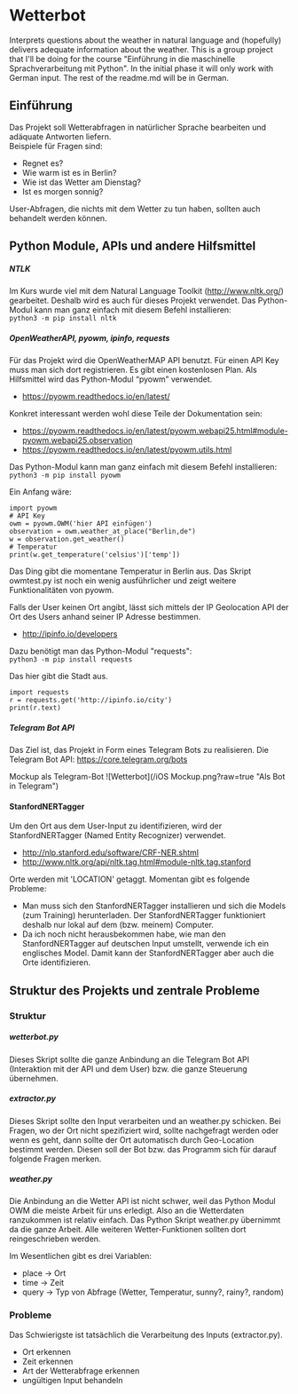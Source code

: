 # Wetterbot
Interprets questions about the weather in natural language and (hopefully) delivers adequate information about the weather. 
This is a group project that I'll be doing for the course "Einführung in die maschinelle Sprachverarbeitung mit Python". 
In the initial phase it will only work with German input. 
The rest of the readme.md will be in German.

## Einführung
Das Projekt soll Wetterabfragen in natürlicher Sprache bearbeiten und adäquate Antworten liefern.<br>
Beispiele für Fragen sind: 
- Regnet es?
- Wie warm ist es in Berlin?
- Wie ist das Wetter am Dienstag?
- Ist es morgen sonnig?

User-Abfragen, die nichts mit dem Wetter zu tun haben, sollten auch behandelt werden können.

## Python Module, APIs und andere Hilfsmittel
##### NTLK
Im Kurs wurde viel mit dem Natural Language Toolkit (http://www.nltk.org/) gearbeitet. Deshalb wird es auch für dieses Projekt verwendet.
Das Python-Modul kann man ganz einfach mit diesem Befehl installieren:<br> 
`python3 -m pip install nltk`

##### OpenWeatherAPI, pyowm, ipinfo, requests
Für das Projekt wird die OpenWeatherMAP API benutzt. Für einen API Key muss man sich dort registrieren. Es gibt einen kostenlosen Plan. 
Als Hilfsmittel wird das Python-Modul “pyowm” verwendet.
- https://pyowm.readthedocs.io/en/latest/ <br>

Konkret interessant werden wohl diese Teile der Dokumentation sein:
- https://pyowm.readthedocs.io/en/latest/pyowm.webapi25.html#module-pyowm.webapi25.observation
- https://pyowm.readthedocs.io/en/latest/pyowm.utils.html

Das Python-Modul kann man ganz einfach mit diesem Befehl installieren: <br>
`python3 -m pip install pyowm`

Ein Anfang wäre:
~~~~
import pyowm
# API Key
owm = pyowm.OWM('hier API einfügen')
observation = owm.weather_at_place("Berlin,de")
w = observation.get_weather()
# Temperatur
print(w.get_temperature('celsius')['temp'])
~~~~
Das Ding gibt die momentane Temperatur in Berlin aus. Das Skript owmtest.py ist noch ein wenig ausführlicher und zeigt weitere Funktionalitäten von pyowm.

Falls der User keinen Ort angibt, lässt sich mittels der IP Geolocation API der Ort des Users anhand seiner IP Adresse bestimmen.
- http://ipinfo.io/developers 

Dazu benötigt man das Python-Modul "requests": <br> 
`python3 -m pip install requests`

Das hier gibt die Stadt aus.
~~~~
import requests
r = requests.get('http://ipinfo.io/city')
print(r.text)
~~~~

##### Telegram Bot API
Das Ziel ist, das Projekt in Form eines Telegram Bots zu realisieren.
Die Telegram Bot API: https://core.telegram.org/bots

Mockup als Telegram-Bot
![Wetterbot](/iOS Mockup.png?raw=true "Als Bot in Telegram")

#### StanfordNERTagger
Um den Ort aus dem User-Input zu identifizieren, wird der StanfordNERTagger (Named Entity Recognizer) verwendet.
- http://nlp.stanford.edu/software/CRF-NER.shtml
- http://www.nltk.org/api/nltk.tag.html#module-nltk.tag.stanford

Orte werden mit 'LOCATION' getaggt. 
Momentan gibt es folgende Probleme: 
- Man muss sich den StanfordNERTagger installieren und sich die Models (zum Training) herunterladen. Der StanfordNERTagger funktioniert deshalb nur lokal auf dem (bzw. meinem) Computer.
- Da ich noch nicht herausbekommen habe, wie man den StanfordNERTagger auf deutschen Input umstellt, verwende ich ein englisches Model. Damit kann der StanfordNERTagger aber auch die Orte identifizieren.

## Struktur des Projekts und zentrale Probleme

### Struktur

##### wetterbot.py
Dieses Skript sollte die ganze Anbindung an die Telegram Bot API (Interaktion mit der API und dem User) bzw. die ganze Steuerung übernehmen.

##### extractor.py
Dieses Skript sollte den Input verarbeiten und an weather.py schicken. Bei Fragen, wo der Ort nicht spezifiziert wird, sollte nachgefragt werden oder wenn es geht, dann sollte der Ort automatisch durch Geo-Location bestimmt werden. Diesen soll der Bot bzw. das Programm sich für darauf folgende Fragen merken.

##### weather.py
Die Anbindung an die Wetter API ist nicht schwer, weil das Python Modul OWM die meiste Arbeit für uns erledigt. Also an die Wetterdaten ranzukommen ist relativ einfach.
Das Python Skript weather.py übernimmt da die ganze Arbeit. Alle weiteren Wetter-Funktionen sollten dort reingeschrieben werden.

Im Wesentlichen gibt es drei Variablen:
- place → Ort
- time → Zeit 
- query → Typ von Abfrage (Wetter, Temperatur, sunny?, rainy?, random)  

### Probleme
Das Schwierigste ist tatsächlich die Verarbeitung des Inputs (extractor.py).
- Ort erkennen
- Zeit erkennen
- Art der Wetterabfrage erkennen
- ungültigen Input behandeln
